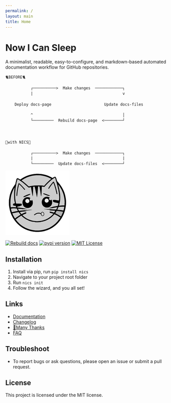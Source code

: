 ```yaml
---
permalink: /
layout: main
title: Home
---
```


# Now I Can Sleep

A minimalist, readable, easy-to-configure, and markdown-based automated documentation workflow for GitHub repositories.

```txt
🐈BEFORE🐈

           ┌──────────>  Make changes  ────────────┐
           |                                       v

    Deploy docs-page                       Update docs-files

           ^                                       │
           └─────────  Rebuild docs-page  <────────┘



🐾with NICS🐾

           ┌──────────>  Make changes  ────────────┐
           |                                       |
           └─────────  Update docs-files  <────────┘
```

![nics' banner](https://raw.githubusercontent.com/nvfp/now-i-can-sleep/master/assets/logo200.png)

[![Rebuild docs](https://github.com/nvfp/now-i-can-sleep/actions/workflows/rebuild-docs.yml/badge.svg)](https://github.com/nvfp/now-i-can-sleep/actions/workflows/rebuild-docs.yml)
[![pypi version](https://img.shields.io/pypi/v/nics?logo=pypi)](https://pypi.org/project/nics/)
[![MIT License](https://img.shields.io/badge/license-MIT-blue.svg?style=flat)](http://choosealicense.com/licenses/mit/)


## Installation

1. Install via pip, run `pip install nics`
2. Navigate to your project root folder
3. Run `nics init`
4. Follow the wizard, and you all set!


## Links

- [Documentation](https://nvfp.github.io/now-i-can-sleep)
- [Changelog](https://nvfp.github.io/now-i-can-sleep/changelog)
- [💙Many Thanks](https://nvfp.github.io/now-i-can-sleep/many-thanks)
- [FAQ](https://nvfp.github.io/now-i-can-sleep/faqs)


## Troubleshoot

- To report bugs or ask questions, please open an issue or submit a pull request.


## License

This project is licensed under the MIT license.